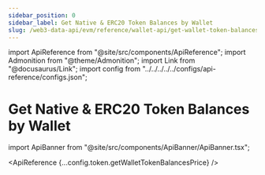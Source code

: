 ```yaml
---
sidebar_position: 0
sidebar_label: Get Native & ERC20 Token Balances by Wallet
slug: /web3-data-api/evm/reference/wallet-api/get-wallet-token-balances-price
---
```


import ApiReference from "@site/src/components/ApiReference";
import Admonition from "@theme/Admonition";
import Link from "@docusaurus/Link";
import config from "../../../../../configs/api-reference/configs.json";

# Get Native & ERC20 Token Balances by Wallet

import ApiBanner from "@site/src/components/ApiBanner/ApiBanner.tsx";

<ApiReference {...config.token.getWalletTokenBalancesPrice} />
